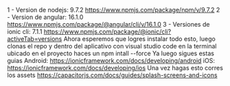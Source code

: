1 - Version de nodejs: 9.7.2
    https://www.npmjs.com/package/npm/v/9.7.2
2 - Version de angular: 16.1.0
  https://www.npmjs.com/package/@angular/cli/v/16.1.0
3 - Versiones de ionic cli: 7.1.1
    https://www.npmjs.com/package/@ionic/cli?activeTab=versions
Ahora esperemos que logres instalar todo esto, luego clonas el repo 
y dentro del aplicativo con visual studio code en la terminal ubicado en el proyecto haces un npm intall --force
Ya luego sigues estas guias
Android: https://ionicframework.com/docs/developing/android
iOS: https://ionicframework.com/docs/developing/ios
Una vez hagas esto corres los assets 
https://capacitorjs.com/docs/guides/splash-screens-and-icons




